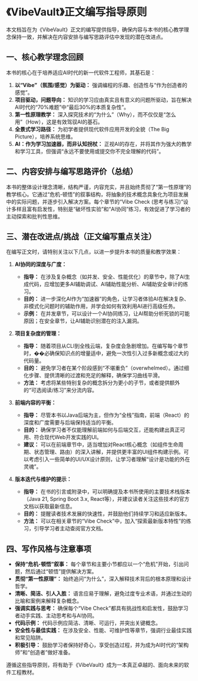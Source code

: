 # 《VibeVault》正文编写指导原则

本文档旨在为《VibeVault》正文的编写提供指导，确保内容与本书的核心教学理念保持一致，并解决在内容安排与编写思路评估中发现的潜在改进点。

## 一、核心教学理念回顾

本书的核心在于培养适应AI时代的新一代软件工程师，其基石是：

1.  **以“Vibe”（氛围/感觉）为驱动：** 强调编程的乐趣、创造性与“作为创造者的感觉”。
2.  **项目驱动，问题导向：** 知识的学习应由真实且有意义的问题所驱动，旨在解决AI时代的“70%难题”中“最后30%的本质复杂性”。
3.  **第一性原理教学：** 深入探究技术的“为什么”（Why），而不仅仅是“怎么用”（How），这是有效驾驭AI的基石。
4.  **全景式学习路径：** 为初学者提供现代软件应用开发的全貌（The Big Picture），培养系统思维。
5.  **AI：作为学习加速器，而非认知拐杖：** 正视AI的存在，并将其作为强大的教学和学习工具，但强调“永远不要使用或提交你不完全理解的代码”。

## 二、内容安排与编写思路评价（总结）

本书的整体设计理念清晰，结构严谨，内容充实，并且始终贯彻了“第一性原理”的教学核心。它通过“危机-顿悟”的叙事结构，将抽象的技术概念具象化为项目发展中的实际问题，并逐步引入解决方案。每个章节的“Vibe Check (思考与练习)”设计多样且富有启发性，特别是“破坏性实验”和“AI协同”练习，有效促进了学习者的主动探索和批判性思维。

## 三、潜在改进点/挑战（正文编写重点关注）

在编写正文时，请特别关注以下几点，以进一步提升本书的质量和教学效果：

1.  **AI协同的深度与广度：**
    *   **指导：** 在涉及复杂概念（如并发、安全、性能优化）的章节中，除了AI生成代码，应增加更多AI辅助调试、AI辅助性能分析、AI辅助安全审计的练习。
    *   **目的：** 进一步深化AI作为“加速器”的角色，让学习者体验AI在解决复杂、非模式化问题时的辅助作用，并学会如何有效利用AI进行高级任务。
    *   **示例：** 在并发章节，可以设计一个AI协同练习，让AI帮助分析死锁的可能原因；在安全章节，让AI辅助识别潜在的注入漏洞。

2.  **项目复杂度的管理：**
    *   **指导：** 随着项目从CLI到全栈云端，复杂度会急剧增加。在编写每个章节时，��必确保知识点的增量适中，避免一次性引入过多新概念或过大的代码量。
    *   **目的：** 避免学习者在某个阶段感到“不堪重负”（overwhelmed）。通过细化步骤、提供清晰的过渡和充足的解释，确保学习曲线平滑。
    *   **方法：** 考虑将某些特别复杂的概念拆分为更小的子节，或者提供额外的“可选阅读/练习”来分流内容。

3.  **前端内容的平衡：**
    *   **指导：** 尽管本书以Java后端为主，但作为“全栈”指南，前端（React）的深度和广度需要与后端保持适当的平衡。
    *   **目的：** 确保学习者不仅能理解前端如何与后端交互，还能构建出真正可用、符合现代Web开发实践的UI。
    *   **建议：** 可以在前端章节中，适当增加对React核心概念（如组件生命周期、状态管理、路由）的深入讲解，并提供更丰富的UI组件构建示例。可以考虑引入一些简单的UI/UX设计原则，让学习者理解“设计是功能的外在灵魂”。

4.  **版本迭代与维护的提示：**
    *   **指导：** 在书的引言或附录中，可以明确提及本书所使用的主要技术栈版本（Java 21, Spring Boot 3.x, React等），并建议读者关注这些技术的官方文档以获取最新信息。
    *   **目的：** 提醒读者技术发展的快速性，并鼓励他们持续学习和适应新版本。
    *   **方法：** 可以在相关章节的“Vibe Check”中，加入“探索最新版本特性”的练习，引导学习者主动查阅官方文档。

## 四、写作风格与注意事项

*   **保持“危机-顿悟”叙事：** 每个章节和主要小节都应以一个“危机”开始，引出问题，然后通过“顿悟”提供解决方案。
*   **贯彻“第一性原理”：** 始终追问“为什么”，深入解释技术背后的根本原理和设计哲学。
*   **清晰、简洁、引人入胜：** 语言应易于理解，避免过度专业术语，并通过生动的比喻和案例来解释复杂概念。
*   **强调实践与思考：** 确保每个“Vibe Check”都具有挑战性和启发性，鼓励学习者动手实践、主动思考和与AI协同。
*   **代码示例：** 代码示例应简洁、清晰、可运行，并突出关键概念。
*   **安全性与最佳实践：** 在涉及安全、性能、可维护性等章节，强调行业最佳实践和常见陷阱。
*   **积极引导：** 鼓励学习者保持好奇心，享受创造过程，并为成为AI时代的“架构师”和“创造者”做好准备。

遵循这些指导原则，将有助于《VibeVault》成为一本真正卓越的、面向未来的软件工程教材。
